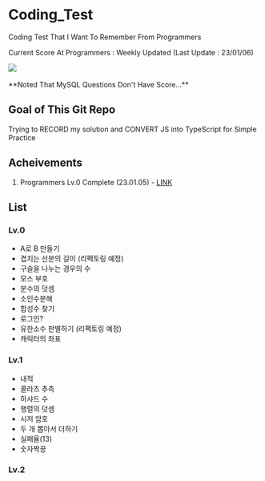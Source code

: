 # Coding_Test

Coding Test That I Want To Remember From Programmers

Current Score At Programmers : Weekly Updated (Last Update : 23/01/06)

<div>
<img src="https://user-images.githubusercontent.com/110371295/210918868-f82dcdf4-44f9-469e-b8f0-1b5ca7142eb5.png">
</div>
</br>
**Noted That MySQL Questions Don't Have Score...**

## Goal of This Git Repo

Trying to RECORD my solution and CONVERT JS into TypeScript for Simple Practice

## Acheivements

1. Programmers Lv.0 Complete (23.01.05) - <a href="https://velog.io/@mathe1303/JavaScript-%ED%94%84%EB%A1%9C%EA%B7%B8%EB%9E%98%EB%A8%B8%EC%8A%A4-%EB%A0%88%EB%B2%A8-0-%EC%99%84%EB%A3%8C">LINK</a>

## List

### Lv.0

- A로 B 만들기
- 겹치는 선분의 길이 (리팩토링 예정)
- 구슬을 나누는 경우의 수
- 모스 부호
- 분수의 덧셈
- 소인수분해
- 합성수 찾기
- 로그인?
- 유한소수 판별하기 (리팩토링 예정)
- 캐릭터의 좌표

### Lv.1

- 내적
- 콜라츠 추측
- 하샤드 수
- 행렬의 덧셈
- 시저 암호
- 두 개 뽑아서 더하기
- 실패율(13)
- 숫자짝꿍

### Lv.2
